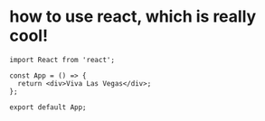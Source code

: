 # how to use react, which is really cool!

```tsx
import React from 'react';

const App = () => {
  return <div>Viva Las Vegas</div>;
};

export default App;
```
